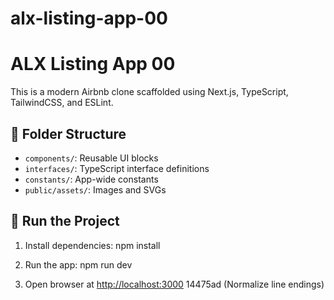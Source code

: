 

# alx-listing-app-00

# ALX Listing App 00

This is a modern Airbnb clone scaffolded using Next.js, TypeScript, TailwindCSS, and ESLint.

## 📁 Folder Structure

- `components/`: Reusable UI blocks
- `interfaces/`: TypeScript interface definitions
- `constants/`: App-wide constants
- `public/assets/`: Images and SVGs

## 🚀 Run the Project

1. Install dependencies:
   npm install

2. Run the app:
   npm run dev

3. Open browser at [http://localhost:3000](http://localhost:3000)
   14475ad (Normalize line endings)
